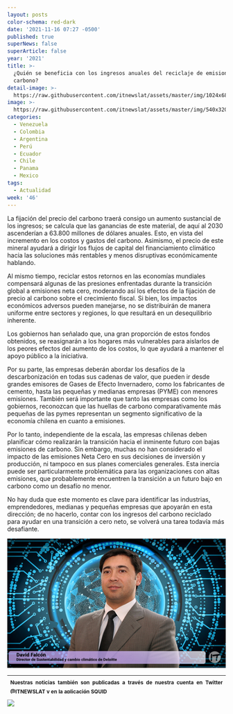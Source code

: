 ```yaml
---
layout: posts
color-schema: red-dark
date: '2021-11-16 07:27 -0500'
published: true
superNews: false
superArticle: false
year: '2021'
title: >-
  ¿Quién se beneficia con los ingresos anuales del reciclaje de emisiones de
  carbono?
detail-image: >-
  https://raw.githubusercontent.com/itnewslat/assets/master/img/1024x680/David-Falcon-g.jpg
image: >-
  https://raw.githubusercontent.com/itnewslat/assets/master/img/540x320/David-Falcon-p.jpg
categories:
  - Venezuela
  - Colombia
  - Argentina
  - Perú
  - Ecuador
  - Chile
  - Panama
  - Mexico
tags:
  - Actualidad
week: '46'
---
```

La fijación del precio del carbono traerá consigo un aumento sustancial de los ingresos; se calcula que las ganancias de este material, de aquí al 2030 ascenderían a 63.800 millones de dólares anuales. Esto, en vista del incremento en los costos y gastos del carbono. Asimismo, el precio de este mineral ayudará a dirigir los flujos de capital del financiamiento climático hacia las soluciones más rentables y menos disruptivas económicamente hablando. 

Al mismo tiempo, reciclar estos retornos en las economías mundiales compensará algunas de las presiones enfrentadas durante la transición global a emisiones neta cero, moderando así los efectos de la fijación de precio al carbono sobre el crecimiento fiscal. Si bien, los impactos económicos adversos pueden manejarse, no se distribuirán de manera uniforme entre sectores y regiones, lo que resultará en un desequilibrio inherente.

Los gobiernos han señalado que, una gran proporción de estos fondos obtenidos, se reasignarán a los hogares más vulnerables para aislarlos de los peores efectos del aumento de los costos, lo que ayudará a mantener el apoyo público a la iniciativa.

Por su parte, las empresas deberán abordar los desafíos de la descarbonización en todas sus cadenas de valor, que pueden ir desde grandes emisores de Gases de Efecto Invernadero, como los fabricantes de cemento, hasta las pequeñas y medianas empresas (PYME) con menores emisiones. También será importante que tanto las empresas como los gobiernos, reconozcan que las huellas de carbono comparativamente más pequeñas de las pymes representan un segmento significativo de la economía chilena en cuanto a emisiones.

Por lo tanto, independiente de la escala, las empresas chilenas deben planificar cómo realizarán la transición hacia el inminente futuro con bajas emisiones de carbono. Sin embargo, muchas no han considerado el impacto de las emisiones Neta Cero en sus decisiones de inversión y producción, ni tampoco en sus planes comerciales generales. Esta inercia puede ser particularmente problemática para las organizaciones con altas emisiones, que probablemente encuentren la transición a un futuro bajo en carbono como un desafío no menor.

No hay duda que este momento es clave para identificar las industrias, emprendedores, medianas y pequeñas empresas que apoyarán en esta dirección; de no hacerlo, contar con los ingresos del carbono reciclado para ayudar en una transición a cero neto, se volverá una tarea todavía más desafiante.

![](https://raw.githubusercontent.com/itnewslat/assets/master/img/540x320/David-Falcon-p.jpg)

<table style="height: 42px;" width="569">
<tbody>
<tr>
<td style="text-align: justify;"><sub><strong>Nuestras noticias también son publicadas a través de nuestra cuenta en Twitter <a href="https://twitter.com/itnewslat?lang=es">@ITNEWSLAT</a> y en la aplicación <a href="https://squidapp.co/en/">SQUID</a></strong></sub></td>
</tr>
</tbody>
</table>

<img src="https://tracker.metricool.com/c3po.jpg?hash=56f88a41e39ab42c063cc51676587a04"/>